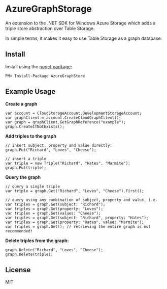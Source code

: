 # AzureGraphStorage

An extension to the .NET SDK for Windows Azure Storage which adds a triple store abstraction over Table Storage.

In simple terms, it makes it easy to use Table Storage as a graph database.

## Install

Install using the [nuget package](https://nuget.org/packages/AzureGraphStore/):

```
PM> Install-Package AzureGraphStore
```

## Example Usage

**Create a graph**

```
var account = CloudStorageAccount.DevelopmentStorageAccount;
var graphClient = account.CreateCloudGraphClient();
var graph = graphClient.GetGraphReference("example");
graph.CreateIfNotExists();
```

**Add triples to the graph**

```
// insert subject, property and value directly:
graph.Put("Richard", "Loves", "Cheese");

// insert a triple
var triple = new Triple("Richard", "Hates", "Marmite");
graph.Put(triple);
```

**Query the graph**

```
// query a single triple
var triple = graph.Get("Richard", "Loves", "Cheese").First();

// query using any combination of subject, property and value, i.e.
var triples = graph.Get(subject: "Richard");
var triples = graph.Get(property: "Loves");
var triples = graph.Get(values: "Cheese");
var triples = graph.Get(subject: "Richard", property: "Hates");
var triples = graph.Get(property: "Hates", value: "Marmite");
var triples = graph.Get(); // retrieving the entire graph is not recommended!
```

**Delete triples from the graph:**

```
graph.Delete("Richard", "Loves", "Cheese");
graph.Delete(triple);
```

## License

MIT
